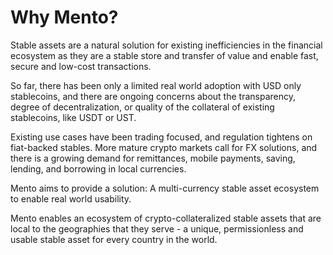 # Why Mento?

Stable assets are a natural solution for existing inefficiencies in the financial ecosystem as they are a stable store and transfer of value and enable fast, secure and low-cost transactions.&#x20;

So far, there has been only a limited real world adoption with USD only stablecoins, and there are ongoing concerns about the transparency, degree of decentralization, or quality of the collateral of existing stablecoins, like USDT or UST.&#x20;

Existing use cases have been trading focused, and regulation tightens on fiat-backed stables. More mature crypto markets call for FX solutions, and there is a growing demand for remittances, mobile payments, saving, lending, and borrowing in local currencies.&#x20;

Mento aims to provide a solution: A multi-currency stable asset ecosystem to enable real world usability.&#x20;

Mento enables an ecosystem of crypto-collateralized stable assets that are local to the geographies that they serve - a unique, permissionless and usable stable asset for every country in the world.
